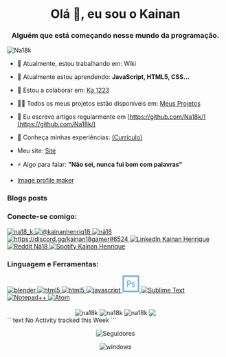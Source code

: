 <h1 align="center">Olá 👋, eu sou o Kainan</h1>
<h3 align="center">Alguém que está começando nesse mundo da programação.</h3>

<p align="left"> <img src="https://komarev.com/ghpvc/?username=Na18k&label=Profile%20views&color=3e00b3&style=flat" alt="Na18k" /> </p>

- 🔭 Atualmente, estou trabalhando em: Wiki

- 🌱 Atualmente estou aprendendo: **JavaScript, HTML5, CSS...**

- 👯 Estou a colaborar em: [Ka 1223](https://github.com/Ka-1223)

- 👨‍💻  Todos os meus projetos estão disponíveis em: [Meus Projetos](https://github.com/Na18k/)

- 📝 Eu escrevo artigos regularmente em [https://github.com/Na18k/](https://github.com/Na18k/)

- 📄 Conheça minhas experiências: [(Currículo)](https://docs.google.com/document/d/1YMV8PadLab0K-aZDNZK-vwo6bP-MIQwK74GqQ9caCk8/edit?usp=sharing)

- Meu site: [Site](https://na18k.github.io/site/index.html)

- ⚡ Algo para falar: **"Não sei, nunca fui bom com palavras"**

- [Image profile maker](https://picrew.me/image_maker/674462/complete?cd=PGSkX218GF)

### Blogs posts
<!-- BLOG-POST-LIST:START -->
<!-- BLOG-POST-LIST:END -->

<h3 align="left">Conecte-se comigo: </h3>

<div>
	<a href="https://twitter.com/na18_k" target="blank">
		<img  src="https://img.shields.io/badge/Twitter-1DA1F2?style=for-the-badge&logo=twitter&logoColor=white" alt="na18_k" target="_blank"/>
	</a>
	<a href="https://www.instagram.com/kainanhenriq18/" target="blank">
		<img  src="https://img.shields.io/badge/Instagram-E4405F?style=for-the-badge&logo=instagram&logoColor=white" alt="@kainanhenriq18" target="_blank"/>
	</a>
	<a href="https://www.youtube.com/channel/UCB0puMgiQbC7kP9DSJbmTPw" target="blank">
		<img src="https://img.shields.io/badge/YouTube-FF0000?style=for-the-badge&logo=youtube&logoColor=white" alt="nã18" target="_blank"/>
	</a>
	<a href="https://discord.gg/nhAfXCu7JQ" target="blank">
		<img src="https://img.shields.io/badge/Discord-7289DA?style=for-the-badge&logo=discord&logoColor=white" alt="https://discord.gg/kainan18gamer#6524" target="_blank"/>
	</a>
	<a href="https://www.linkedin.com/in/kainan-henrique-abb073219" target="blank">
		<img src="https://img.shields.io/badge/LinkedIn-0077B5?style=for-the-badge&logo=linkedin&logoColor=white" alt="LinkedIn Kainan Henrique" target="_blank"/>
	</a>
	<a href="https://www.reddit.com/user/Na18k" target="blank">
		<img src="https://img.shields.io/badge/Reddit-FF4500?style=for-the-badge&logo=reddit&logoColor=white" alt="Reddit Nã18" target="_blank"/>
	</a>
	<a href="https://open.spotify.com/user/s21v4nr5vr7q24803q0hume91?si=ac6141677bc24b99" target="blank">
		<img src="https://img.shields.io/badge/Spotify-1ED760?&style=for-the-badge&logo=spotify&logoColor=white" alt="Spotify Kainan Henrique" target="_blank"/>
	</a>
</div>

<h3 align="left">Linguagem e Ferramentas:</h3>

<div>
  	<a href="https://www.blender.org/" target="_blank">
    	<img src="https://download.blender.org/branding/community/blender_community_badge_white.svg" alt="blender" width="40" height="40">
 	</a>
  	<a href="https://www.w3.org/html/" target="_blank"> 
    	<img src="https://img.shields.io/badge/HTML5-E34F26?style=for-the-badge&logo=html5&logoColor=white" alt="html5"/> 
  	</a> 
	<a href="https://developer.mozilla.org/pt-BR/docs/Web/CSS" target="_blank"> 
    	<img src="https://img.shields.io/badge/CSS3-1572B6?style=for-the-badge&logo=css3&logoColor=white" alt="html5"/> 
  	</a> 
  	<a href="https://developer.mozilla.org/en-US/docs/Web/JavaScript" target="_blank">
    	<img src="https://img.shields.io/badge/JavaScript-F7DF1E?style=for-the-badge&logo=javascript&logoColor=black" alt="javascript"/> 
  	</a> 
  	<a href="https://www.photoshop.com/en" target="_blank"> 
    	<img src="https://raw.githubusercontent.com/devicons/devicon/master/icons/photoshop/photoshop-line.svg" alt="photoshop" width="40" height="40"/> 
 	</a>
  	<a href="https://www.sublimetext.com/" target="_blank"> 
    	<img src="https://www.sublimetext.com/images/logo.svg" alt="Sublime Text" width="40" height="40"/>
  	</a>
  	<a href="https://notepad-plus-plus.org/" target="_blank"> 
    	<img src="https://notepad-plus-plus.org/images/logo.svg" alt="Notepad++" width="40" height="40"/> 
  	</a>
  	<a href="https://atom.io/" target="_blank"> 
    	<img src="https://raw.githubusercontent.com/atom/atom/master/resources/app-icons/stable/atom.ico" alt="Atom" width="40" height="40"/> 
  	</a>
</div>

<div align="center"><br>
	<img align="center" height="180em" src="https://github-readme-stats.vercel.app/api/top-langs?username=na18k&show_icons=true&locale=en&layout=compact&theme=dark" alt="na18k" />
	<img align="center" height="180em" src="https://github-readme-stats.vercel.app/api?username=na18k&show_icons=true&locale=en&theme=dark" alt="na18k" />
	<img align="center" height="180em" src="https://github-readme-streak-stats.herokuapp.com/?user=na18k&theme=dark" alt="na18k" />
	<a href="https://wakatime.com"><img align="center" height="400em" src="https://wakatime.com/share/@Na18k/fd627308-749d-4fbe-b25a-eb6c4d869039.png" /></a>
</div>
<!--START_SECTION:waka-->
```text
No Activity tracked this Week
```
<!--END_SECTION:waka-->
<br>
<div align="center">
	<p>
		<img src="https://img.shields.io/github/followers/Na18k.svg?style=social&label=Follow&maxAge=2592000" alt="Seguidores"/> 
	</p>
	<p>
		<img src="https://img.shields.io/badge/Windows-0078D6?style=for-the-badge&logo=windows&logoColor=white" alt="windows"/> 
	</p>
</div>
